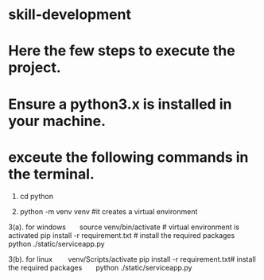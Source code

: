 # skill-development
# Here the few steps to execute the project.
# Ensure a python3.x is installed in your machine.
# exceute the following commands in the terminal.

1. cd python

2. python -m venv venv #it creates a virtual environment

3(a). for windows
      source venv/bin/activate # virtual environment is activated
      pip install -r requirement.txt # install the required packages
      python ./static/serviceapp.py

3(b). for linux 
      venv/Scripts/activate
      pip install -r requirement.txt# install the required packages
      python ./static/serviceapp.py
